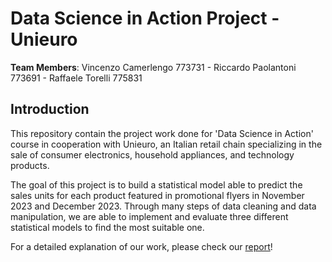 # Data Science in Action Project - Unieuro

**Team Members**: Vincenzo Camerlengo 773731 - Riccardo Paolantoni 773691 - Raffaele Torelli 775831 

## Introduction
This repository contain the project work done for 'Data Science in Action' course in cooperation with Unieuro, an Italian retail chain specializing in the sale of consumer electronics, household appliances, and technology products.

The goal of this project is to build a statistical model able to predict the sales units for each product featured in promotional flyers in November 2023 and December 2023.
Through many steps of data cleaning and data manipulation, we are able to implement and evaluate three different statistical models to find the most suitable one. 

For a detailed explanation of our work, please check our [report](./Report.pdf)!
